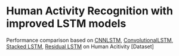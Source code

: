 # Human Activity Recognition with improved LSTM models
Performance comparison based on [CNNLSTM](https://arxiv.org/abs/1411.4389), [ConvolutionalLSTM](https://arxiv.org/abs/1506.04214), [Stacked LSTM](), [Residual LSTM]() on Human Acitivity [Dataset]

